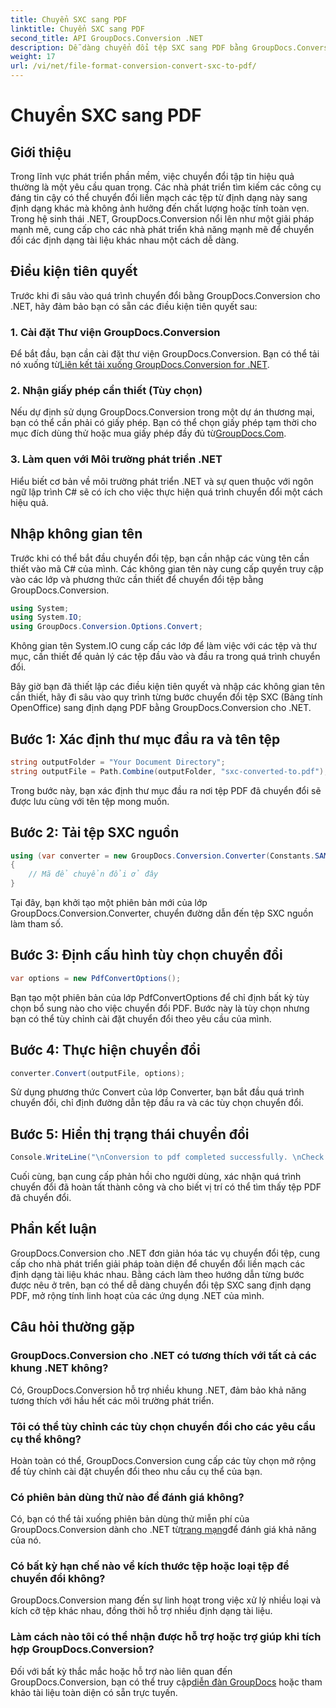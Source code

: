 ```yaml
---
title: Chuyển SXC sang PDF
linktitle: Chuyển SXC sang PDF
second_title: API GroupDocs.Conversion .NET
description: Dễ dàng chuyển đổi tệp SXC sang PDF bằng GroupDocs.Conversion for .NET. Tùy chỉnh các tùy chọn chuyển đổi để tích hợp liền mạch vào các ứng dụng .NET của bạn.
weight: 17
url: /vi/net/file-format-conversion-convert-sxc-to-pdf/
---
```


# Chuyển SXC sang PDF

## Giới thiệu
Trong lĩnh vực phát triển phần mềm, việc chuyển đổi tập tin hiệu quả thường là một yêu cầu quan trọng. Các nhà phát triển tìm kiếm các công cụ đáng tin cậy có thể chuyển đổi liền mạch các tệp từ định dạng này sang định dạng khác mà không ảnh hưởng đến chất lượng hoặc tính toàn vẹn. Trong hệ sinh thái .NET, GroupDocs.Conversion nổi lên như một giải pháp mạnh mẽ, cung cấp cho các nhà phát triển khả năng mạnh mẽ để chuyển đổi các định dạng tài liệu khác nhau một cách dễ dàng.
## Điều kiện tiên quyết
Trước khi đi sâu vào quá trình chuyển đổi bằng GroupDocs.Conversion cho .NET, hãy đảm bảo bạn có sẵn các điều kiện tiên quyết sau:
### 1. Cài đặt Thư viện GroupDocs.Conversion
 Để bắt đầu, bạn cần cài đặt thư viện GroupDocs.Conversion. Bạn có thể tải nó xuống từ[Liên kết tải xuống GroupDocs.Conversion for .NET](https://releases.groupdocs.com/conversion/net/).
### 2. Nhận giấy phép cần thiết (Tùy chọn)
Nếu dự định sử dụng GroupDocs.Conversion trong một dự án thương mại, bạn có thể cần phải có giấy phép. Bạn có thể chọn giấy phép tạm thời cho mục đích dùng thử hoặc mua giấy phép đầy đủ từ[GroupDocs.Com](https://purchase.groupdocs.com/buy).
### 3. Làm quen với Môi trường phát triển .NET
Hiểu biết cơ bản về môi trường phát triển .NET và sự quen thuộc với ngôn ngữ lập trình C# sẽ có ích cho việc thực hiện quá trình chuyển đổi một cách hiệu quả.

## Nhập không gian tên
Trước khi có thể bắt đầu chuyển đổi tệp, bạn cần nhập các vùng tên cần thiết vào mã C# của mình. Các không gian tên này cung cấp quyền truy cập vào các lớp và phương thức cần thiết để chuyển đổi tệp bằng GroupDocs.Conversion.

```csharp
using System;
using System.IO;
using GroupDocs.Conversion.Options.Convert;
```

Không gian tên System.IO cung cấp các lớp để làm việc với các tệp và thư mục, cần thiết để quản lý các tệp đầu vào và đầu ra trong quá trình chuyển đổi.

Bây giờ bạn đã thiết lập các điều kiện tiên quyết và nhập các không gian tên cần thiết, hãy đi sâu vào quy trình từng bước chuyển đổi tệp SXC (Bảng tính OpenOffice) sang định dạng PDF bằng GroupDocs.Conversion cho .NET.
## Bước 1: Xác định thư mục đầu ra và tên tệp
```csharp
string outputFolder = "Your Document Directory";
string outputFile = Path.Combine(outputFolder, "sxc-converted-to.pdf");
```
Trong bước này, bạn xác định thư mục đầu ra nơi tệp PDF đã chuyển đổi sẽ được lưu cùng với tên tệp mong muốn.
## Bước 2: Tải tệp SXC nguồn
```csharp
using (var converter = new GroupDocs.Conversion.Converter(Constants.SAMPLE_SXC))
{
    // Mã để chuyển đổi ở đây
}
```
Tại đây, bạn khởi tạo một phiên bản mới của lớp GroupDocs.Conversion.Converter, chuyển đường dẫn đến tệp SXC nguồn làm tham số.
## Bước 3: Định cấu hình tùy chọn chuyển đổi
```csharp
var options = new PdfConvertOptions();
```
Bạn tạo một phiên bản của lớp PdfConvertOptions để chỉ định bất kỳ tùy chọn bổ sung nào cho việc chuyển đổi PDF. Bước này là tùy chọn nhưng bạn có thể tùy chỉnh cài đặt chuyển đổi theo yêu cầu của mình.
## Bước 4: Thực hiện chuyển đổi
```csharp
converter.Convert(outputFile, options);
```
Sử dụng phương thức Convert của lớp Converter, bạn bắt đầu quá trình chuyển đổi, chỉ định đường dẫn tệp đầu ra và các tùy chọn chuyển đổi.
## Bước 5: Hiển thị trạng thái chuyển đổi
```csharp
Console.WriteLine("\nConversion to pdf completed successfully. \nCheck output in {0}", outputFolder);
```
Cuối cùng, bạn cung cấp phản hồi cho người dùng, xác nhận quá trình chuyển đổi đã hoàn tất thành công và cho biết vị trí có thể tìm thấy tệp PDF đã chuyển đổi.

## Phần kết luận
GroupDocs.Conversion cho .NET đơn giản hóa tác vụ chuyển đổi tệp, cung cấp cho nhà phát triển giải pháp toàn diện để chuyển đổi liền mạch các định dạng tài liệu khác nhau. Bằng cách làm theo hướng dẫn từng bước được nêu ở trên, bạn có thể dễ dàng chuyển đổi tệp SXC sang định dạng PDF, mở rộng tính linh hoạt của các ứng dụng .NET của mình.
## Câu hỏi thường gặp
### GroupDocs.Conversion cho .NET có tương thích với tất cả các khung .NET không?
Có, GroupDocs.Conversion hỗ trợ nhiều khung .NET, đảm bảo khả năng tương thích với hầu hết các môi trường phát triển.
### Tôi có thể tùy chỉnh các tùy chọn chuyển đổi cho các yêu cầu cụ thể không?
Hoàn toàn có thể, GroupDocs.Conversion cung cấp các tùy chọn mở rộng để tùy chỉnh cài đặt chuyển đổi theo nhu cầu cụ thể của bạn.
### Có phiên bản dùng thử nào để đánh giá không?
 Có, bạn có thể tải xuống phiên bản dùng thử miễn phí của GroupDocs.Conversion dành cho .NET từ[trang mạng](https://releases.groupdocs.com/conversion/net/)để đánh giá khả năng của nó.
### Có bất kỳ hạn chế nào về kích thước tệp hoặc loại tệp để chuyển đổi không?
GroupDocs.Conversion mang đến sự linh hoạt trong việc xử lý nhiều loại và kích cỡ tệp khác nhau, đồng thời hỗ trợ nhiều định dạng tài liệu.
### Làm cách nào tôi có thể nhận được hỗ trợ hoặc trợ giúp khi tích hợp GroupDocs.Conversion?
 Đối với bất kỳ thắc mắc hoặc hỗ trợ nào liên quan đến GroupDocs.Conversion, bạn có thể truy cập[diễn đàn GroupDocs](https://forum.groupdocs.com/c/conversion/11) hoặc tham khảo tài liệu toàn diện có sẵn trực tuyến.